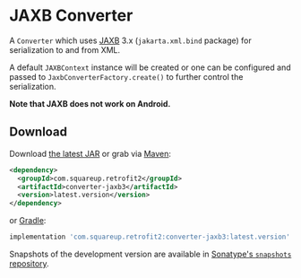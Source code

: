 JAXB Converter
==============

A `Converter` which uses [JAXB][1] 3.x (`jakarta.xml.bind` package) for serialization to and from XML.

A default `JAXBContext` instance will be created or one can be configured and passed
to `JaxbConverterFactory.create()` to further control the serialization.

**Note that JAXB does not work on Android.**

Download
--------

Download [the latest JAR][2] or grab via [Maven][3]:
```xml
<dependency>
  <groupId>com.squareup.retrofit2</groupId>
  <artifactId>converter-jaxb3</artifactId>
  <version>latest.version</version>
</dependency>
```
or [Gradle][3]:
```groovy
implementation 'com.squareup.retrofit2:converter-jaxb3:latest.version'
```

Snapshots of the development version are available in [Sonatype's `snapshots` repository][snap].



 [1]: https://github.com/eclipse-ee4j/jaxb-ri
 [2]: https://search.maven.org/remote_content?g=com.squareup.retrofit2&a=converter-jaxb3&v=LATEST
 [3]: http://search.maven.org/#search%7Cga%7C1%7Cg%3A%22com.squareup.retrofit2%22%20a%3A%22converter-jaxb%322
 [snap]: https://s01.oss.sonatype.org/content/repositories/snapshots/
